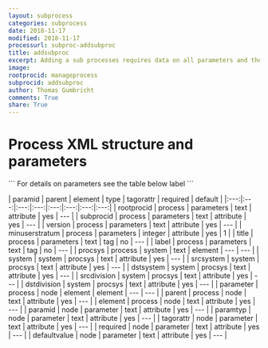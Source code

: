 ```yaml
---
layout: subprocess
categories: subprocess
date: 2018-11-17
modified: 2018-11-17
processurl: subproc-addsubproc
title: addsubproc
excerpt: Adding a sub processes requires data on all parameters and their type and default values
image: 
rootprocid: manageprocess
subprocid: addsubproc
author: Thomas Gumbricht
comments: True
share: True
---
```


<h1 class='foot-description'>Process XML structure and parameters</h1>
```
For details on parameters see the table below
<?xml version="1.0" ?>
<process>
  <!--Generated from python-->
  <userproj plotid="yourplotid" projectid="yourprojectid" siteid="yoursiteid" system="systemid" tractid="yourtractid" userid="youruserid"/>
  <period endday="DD" endmonth="MM" endyear="YYYY" seasonendday="DD" seasonendmonth="MM" seasonstartday="DD" seasonstartmonth="MM" startday="DD" startmonth="MM" startyear="YYYY" timestep="timestep"/>
  <parameters minuserstratum="xyz" rootprocid="txtstring" subprocid="txtstring" version="txtstring">
    <title>title</title>
    <label>label</label>
  </parameters>
  <system>
    <procsys dstdivision="txtstring" dstsystem="txtstring" srcdivision="txtstring" srcsystem="txtstring" system="txtstring"/>
  </system>
  <node element="txtstring" parent="txtstring">
    <parameter defaultvalue="txtstring" paramid="txtstring" paramtyp="txtstring" required="txtstring" tagorattr="txtstring"/>
  </node>
</process>
```

| paramid | parent | element | type | tagorattr | required | default |
|:---:|:---:|:---:|:---:|:---:|:---:|:---:|:---:|
| rootprocid | process | parameters | text | attribute | yes | --- |
| subprocid | process | parameters | text | attribute | yes | --- |
| version | process | parameters | text | attribute | yes | --- |
| minuserstratum | process | parameters | integer | attribute | yes | 1 |
| title | process | parameters | text | tag | no | --- |
| label | process | parameters | text | tag | no | --- |
| procsys | process | system | text | element | --- | --- |
| system | system | procsys | text | attribute | yes | --- |
| srcsystem | system | procsys | text | attribute | yes | --- |
| dstsystem | system | procsys | text | attribute | yes | --- |
| srcdivision | system | procsys | text | attribute | yes | --- |
| dstdivision | system | procsys | text | attribute | yes | --- |
| parameter | process | node | element | element | --- | --- |
| parent | process | node | text | attribute | yes | --- |
| element | process | node | text | attribute | yes | --- |
| paramid | node | parameter | text | attribute | yes | --- |
| paramtyp | node | parameter | text | attribute | yes | --- |
| tagorattr | node | parameter | text | attribute | yes | --- |
| required | node | parameter | text | attribute | yes | --- |
| defaultvalue | node | parameter | text | attribute | yes | --- |
